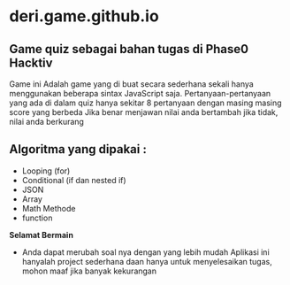 # deri.game.github.io
## Game quiz sebagai bahan tugas di Phase0 Hacktiv
Game ini Adalah game yang di buat secara sederhana sekali hanya menggunakan beberapa sintax JavaScript saja.
Pertanyaan-pertanyaan yang ada di dalam quiz hanya sekitar 8 pertanyaan dengan masing masing score yang berbeda
Jika benar menjawan nilai anda bertambah jika tidak, nilai anda berkurang

## Algoritma yang dipakai : 
- Looping (for)
- Conditional (if dan nested if)
- JSON
- Array
- Math Methode
- function

**Selamat Bermain**
- Anda dapat merubah soal nya dengan yang lebih mudah
Aplikasi ini hanyalah project sederhana daan hanya untuk menyelesaikan tugas, mohon maaf jika banyak kekurangan
